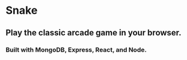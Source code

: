 # Snake

## Play the classic arcade game in your browser.

### Built with MongoDB, Express, React, and Node.
